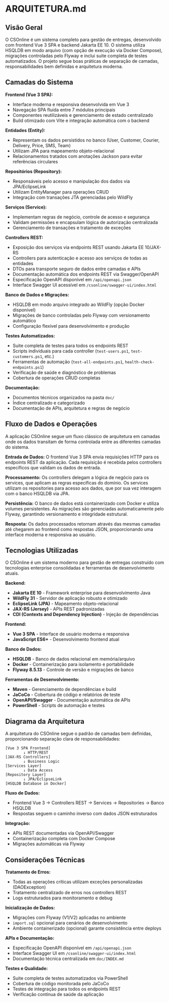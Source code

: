 # ARQUITETURA.md

## Visão Geral
O CSOnline é um sistema completo para gestão de entregas, desenvolvido com frontend Vue 3 SPA e backend Jakarta EE 10. O sistema utiliza HSQLDB em modo arquivo (com opção de execução via Docker Compose), migrações controladas pelo Flyway e inclui suite completa de testes automatizados. O projeto segue boas práticas de separação de camadas, responsabilidades bem definidas e arquitetura moderna.


## Camadas do Sistema

**Frontend (Vue 3 SPA):**
- Interface moderna e responsiva desenvolvida em Vue 3
- Navegação SPA fluida entre 7 módulos principais
- Componentes reutilizáveis e gerenciamento de estado centralizado
- Build otimizado com Vite e integração automática com o backend

**Entidades (Entity):**
- Representam os dados persistidos no banco (User, Customer, Courier, Delivery, Price, SMS, Team)
- Utilizam JPA para mapeamento objeto-relacional
- Relacionamentos tratados com anotações Jackson para evitar referências circulares

**Repositórios (Repository):**
- Responsáveis pelo acesso e manipulação dos dados via JPA/EclipseLink
- Utilizam EntityManager para operações CRUD
- Integração com transações JTA gerenciadas pelo WildFly

**Serviços (Service):**
- Implementam regras de negócio, controle de acesso e segurança
- Validam permissões e encapsulam lógica de autorização centralizada
- Gerenciamento de transações e tratamento de exceções

**Controllers REST:**
- Exposição dos serviços via endpoints REST usando Jakarta EE 10/JAX-RS
- Controllers para autenticação e acesso aos serviços de todas as entidades
- DTOs para transporte seguro de dados entre camadas e APIs
- Documentação automática dos endpoints REST via Swagger/OpenAPI
- Especificação OpenAPI disponível em `/api/openapi.json`
- Interface Swagger UI acessível em `/csonline/swagger-ui/index.html`

**Banco de Dados e Migrações:**
- HSQLDB em modo arquivo integrado ao WildFly (opção Docker disponível)
- Migrações de banco controladas pelo Flyway com versionamento automático
- Configuração flexível para desenvolvimento e produção

**Testes Automatizados:**
- Suite completa de testes para todos os endpoints REST
- Scripts individuais para cada controller (`test-users.ps1`, `test-customers.ps1`, etc.)
- Ferramentas de automação (`test-all-endpoints.ps1`, `health-check-endpoints.ps1`)
- Verificação de saúde e diagnóstico de problemas
- Cobertura de operações CRUD completas

**Documentação:**
- Documentos técnicos organizados na pasta `doc/`
- Índice centralizado e categorizado
- Documentação de APIs, arquitetura e regras de negócio


## Fluxo de Dados e Operações

A aplicação CSOnline segue um fluxo clássico de arquitetura em camadas onde os dados transitam de forma controlada entre as diferentes camadas do sistema.

**Entrada de Dados:**
O frontend Vue 3 SPA envia requisições HTTP para os endpoints REST da aplicação. Cada requisição é recebida pelos controllers específicos que validam os dados de entrada.

**Processamento:**
Os controllers delegam a lógica de negócio para os services, que aplicam as regras específicas do domínio. Os services utilizam os repositories para acesso aos dados, que por sua vez interagem com o banco HSQLDB via JPA.

**Persistência:**
O banco de dados está containerizado com Docker e utiliza volumes persistentes. As migrações são gerenciadas automaticamente pelo Flyway, garantindo versionamento e integridade estrutural.

**Resposta:**
Os dados processados retornam através das mesmas camadas até chegarem ao frontend como respostas JSON, proporcionando uma interface moderna e responsiva ao usuário.


## Tecnologias Utilizadas

O CSOnline é um sistema moderno para gestão de entregas construído com tecnologias enterprise consolidadas e ferramentas de desenvolvimento atuais.

**Backend:**
- **Jakarta EE 10** - Framework enterprise para desenvolvimento Java
- **WildFly 31** - Servidor de aplicação robusto e otimizado
- **EclipseLink (JPA)** - Mapeamento objeto-relacional
- **JAX-RS (Jersey)** - APIs REST padronizadas
- **CDI (Contexts and Dependency Injection)** - Injeção de dependências

**Frontend:**
- **Vue 3 SPA** - Interface de usuário moderna e responsiva
- **JavaScript ES6+** - Desenvolvimento frontend atual

**Banco de Dados:**
- **HSQLDB** - Banco de dados relacional em memória/arquivo
- **Docker** - Containerização para isolamento e portabilidade
- **Flyway 8.5.13** - Controle de versão e migrações de banco

**Ferramentas de Desenvolvimento:**
- **Maven** - Gerenciamento de dependências e build
- **JaCoCo** - Cobertura de código e relatórios de teste
- **OpenAPI/Swagger** - Documentação automática de APIs
- **PowerShell** - Scripts de automação e testes
## Diagrama da Arquitetura

A arquitetura do CSOnline segue o padrão de camadas bem definidas, proporcionando separação clara de responsabilidades:

```
[Vue 3 SPA Frontend] 
        ↓ HTTP/REST
[JAX-RS Controllers] 
        ↓ Business Logic
[Services Layer] 
        ↓ Data Access
[Repository Layer] 
        ↓ JPA/EclipseLink
[HSQLDB Database in Docker]
```

**Fluxo de Dados:**
- Frontend Vue 3 → Controllers REST → Services → Repositories → Banco HSQLDB
- Respostas seguem o caminho inverso com dados JSON estruturados

**Integração:**
- APIs REST documentadas via OpenAPI/Swagger
- Containerização completa com Docker Compose
- Migrações automáticas via Flyway

## Considerações Técnicas

**Tratamento de Erros:**
- Todas as operações críticas utilizam exceções personalizadas (DAOException)
- Tratamento centralizado de erros nos controllers REST
- Logs estruturados para monitoramento e debug

**Inicialização de Dados:**
- Migrações com Flyway (V1/V2) aplicadas no ambiente
- `import.sql` opcional para cenários de desenvolvimento
- Ambiente containerizado (opcional) garante consistência entre deploys

**APIs e Documentação:**
- Especificação OpenAPI disponível em `/api/openapi.json`
- Interface Swagger UI em `/csonline/swagger-ui/index.html`
- Documentação técnica centralizada em `doc/INDEX.md`

**Testes e Qualidade:**
- Suite completa de testes automatizados via PowerShell
- Cobertura de código monitorada pelo JaCoCo
- Testes de integração para todos os endpoints REST
- Verificação contínua de saúde da aplicação
